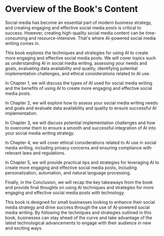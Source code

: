 Overview of the Book's Content
============================================

Social media has become an essential part of modern business strategy, and creating engaging and effective social media posts is critical to success. However, creating high-quality social media content can be time-consuming and resource-intensive. That's where AI-powered social media writing comes in.

This book explores the techniques and strategies for using AI to create more engaging and effective social media posts. We will cover topics such as understanding AI in social media writing, assessing your needs and goals, evaluating data availability and quality, identifying potential implementation challenges, and ethical considerations related to AI use.

In Chapter 1, we will discuss the types of AI used for social media writing and the benefits of using AI to create more engaging and effective social media posts.

In Chapter 2, we will explore how to assess your social media writing needs and goals and evaluate data availability and quality to ensure successful AI implementation.

In Chapter 3, we will discuss potential implementation challenges and how to overcome them to ensure a smooth and successful integration of AI into your social media writing strategy.

In Chapter 4, we will cover ethical considerations related to AI use in social media writing, including privacy concerns and ensuring compliance with relevant laws and regulations.

In Chapter 5, we will provide practical tips and strategies for leveraging AI to create more engaging and effective social media posts, including personalization, automation, and natural language processing.

Finally, in the Conclusion, we will recap the key takeaways from the book and provide final thoughts on using AI techniques and strategies for more engaging and effective social media posts with technology.

This book is designed for small businesses looking to enhance their social media strategy and drive success through the use of AI-powered social media writing. By following the techniques and strategies outlined in this book, businesses can stay ahead of the curve and take advantage of the latest technological advancements to engage with their audience in new and exciting ways.
